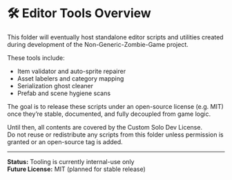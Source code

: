 # 🛠️ Editor Tools Overview

This folder will eventually host standalone editor scripts and utilities created during development of the Non-Generic-Zombie-Game project.

These tools include:
- Item validator and auto-sprite repairer
- Asset labelers and category mapping
- Serialization ghost cleaner
- Prefab and scene hygiene scans

The goal is to release these scripts under an open-source license (e.g. MIT)  
once they’re stable, documented, and fully decoupled from game logic.

Until then, all contents are covered by the Custom Solo Dev License.  
Do not reuse or redistribute any scripts from this folder unless permission is granted or an open-source tag is added.

---

**Status:** Tooling is currently internal-use only  
**Future License:** MIT (planned for stable release)
